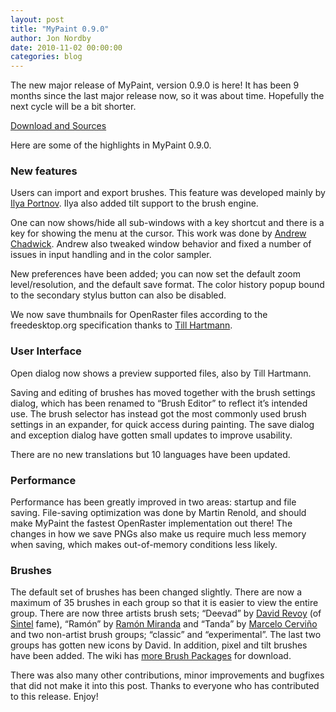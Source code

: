```yaml
---
layout: post
title: "MyPaint 0.9.0"
author: Jon Nordby
date: 2010-11-02 00:00:00
categories: blog
---
```


The new major release of MyPaint, version 0.9.0 is here! It has been 9
months since the last major release now, so it was about time. Hopefully
the next cycle will be a bit shorter.

[Download and Sources](https://github.com/mypaint/mypaint/releases/tag/v0.9.0)

Here are some of the highlights in MyPaint 0.9.0.

### New features

Users can import and export brushes. This feature was developed mainly
by [Ilya Portnov](http://iportnov.ru/). Ilya also added tilt support to
the brush engine.

One can now shows/hide all sub-windows with a key shortcut and there is
a key for showing the menu at the cursor. This work was done by [Andrew
Chadwick](http://twitter.com/achadwick). Andrew also tweaked window
behavior and fixed a number of issues in input handling and in the color
sampler.

New preferences have been added; you can now set the default zoom
level/resolution, and the default save format. The color history popup
bound to the secondary stylus button can also be disabled.

We now save thumbnails for OpenRaster files according to the
freedesktop.org specification thanks to [Till
Hartmann](http://tedil.deviantart.com/).

### User Interface

Open dialog now shows a preview supported files, also by Till Hartmann.

Saving and editing of brushes has moved together with the brush settings
dialog, which has been renamed to “Brush Editor” to reflect it’s
intended use. The brush selector has instead got the most commonly used
brush settings in an expander, for quick access during painting.
The save dialog and exception dialog have gotten small updates to
improve usability.

There are no new translations but 10 languages have been updated.

### Performance

Performance has been greatly improved in two areas: startup and file
saving. File-saving optimization was done by Martin Renold, and should
make MyPaint the fastest OpenRaster implementation out there! The
changes in how we save PNGs also make us require much less memory when
saving, which makes out-of-memory conditions less likely.

### Brushes

The default set of brushes has been changed slightly. There are now a
maximum of 35 brushes in each group so that it is easier to view the
entire group. There are now three artists brush sets; “Deevad” by
[David Revoy](http://www.davidrevoy.com/)
(of
[Sintel](http://www.sintel.org/)
fame), “Ramón” by
[Ramón Miranda](http://ramonmirandavisualart.blogspot.com/)
and “Tanda” by
[Marcelo Cerviño](http://blog.lodetanda.com.ar/)
and two non-artist brush groups; “classic” and “experimental”.
The last two groups has gotten new icons by David. In addition, pixel
and tilt brushes have been added. The wiki has
[more Brush Packages](http://wiki.mypaint.info/Brush_Packages) for
download.

There was also many other contributions, minor improvements and bugfixes
that did not make it into this post. Thanks to everyone who has
contributed to this release. Enjoy!

